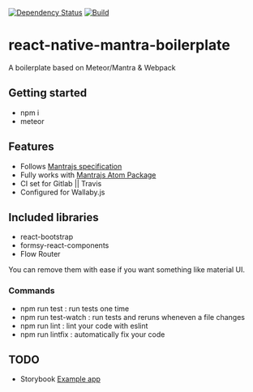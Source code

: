 [![Dependency Status](https://david-dm.org/inProgress-team/mantra-webpack-boilerplate.svg)](https://david-dm.org/inProgress-team/mantra-webpack-boilerplate)
[![Build](https://travis-ci.org/inProgress-team/mantra-webpack-boilerplate.svg)](https://travis-ci.org/inProgress-team/mantra-webpack-boilerplate)

# react-native-mantra-boilerplate
A boilerplate based on Meteor/Mantra & Webpack


## Getting started

* npm i
* meteor

## Features

* Follows [Mantrajs specification](https://kadirahq.github.io/mantra/)
* Fully works with [Mantrajs Atom Package](https://github.com/mantrajs/mantrajs-atom-package)
* CI set for Gitlab || Travis
* Configured for Wallaby.js

## Included libraries

* react-bootstrap
* formsy-react-components
* Flow Router

You can remove them with ease if you want something like material UI.

### Commands

* npm run test : run tests one time
* npm run test-watch : run tests and reruns wheneven a file changes
* npm run lint : lint your code with eslint
* npm run lintfix : automatically fix your code


## TODO

* Storybook [Example app](https://github.com/mantrajs/mantra-sample-blog-app)